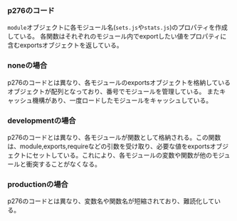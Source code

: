 ### p276のコード

`module`オブジェクトに各モジュール名(`sets.js`や`stats.js`)のプロパティを作成している。
各関数はそれぞれのモジュール内でexportしたい値をプロパティに含むexportsオブジェクトを返している。

### noneの場合

p276のコードとは異なり、各モジュールのexportsオブジェクトを格納しているオブジェクトが配列となっており、番号でモジュールを管理している。
またキャッシュ機構があり、一度ロードしたモジュールをキャッシュしている。

### developmentの場合

p276のコードとは異なり、各モジュールが関数として格納される。この関数は、module,exports,requireなどの引数を受け取り、必要な値をexportsオブジェクトにセットしている。これにより、各モジュールの変数や関数が他のモジュールと衝突することがなくなる。

### productionの場合

p276のコードとは異なり、変数名や関数名が短縮されており、難読化している。
